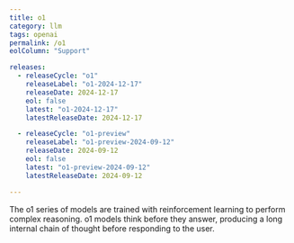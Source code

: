 ```yaml
---
title: o1
category: llm
tags: openai
permalink: /o1
eolColumn: "Support"

releases:
  - releaseCycle: "o1"
    releaseLabel: "o1-2024-12-17"
    releaseDate: 2024-12-17
    eol: false
    latest: "o1-2024-12-17"
    latestReleaseDate: 2024-12-17

  - releaseCycle: "o1-preview"
    releaseLabel: "o1-preview-2024-09-12"
    releaseDate: 2024-09-12
    eol: false
    latest: "o1-preview-2024-09-12"
    latestReleaseDate: 2024-09-12

---
```

The o1 series of models are trained with reinforcement learning to perform complex reasoning. o1 models think before they answer, producing a long internal chain of thought before responding to the user.
